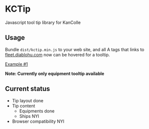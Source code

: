 # KCTip
Javascript tool tip library for KanColle

## Usage

Bundle `dist/kctip.min.js` to your web site, and all A tags that links to [fleet.diablohu.com](http://fleet.diablohu.com/) now can be hovered for a tooltip.

[Example #1](http://kancolle.diablohu.com/guide/2015autumn/e4/)

**Note: Currently only equipment tooltip available**

## Current status

* Tip layout done
* Tip content
  * Equipments done
  * Ships NYI
* Browser compatibility NYI
